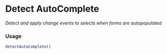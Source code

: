 # Detect AutoComplete
  _Detect and apply change events to selects when forms are autopopulated_

### Usage

```javascript
detectAutoComplete()
```